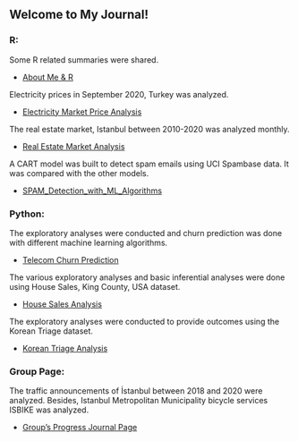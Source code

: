 ## Welcome to My Journal!

### R:

Some R related summaries were shared.
- [About Me & R](BDA-503-W1.html)

Electricity prices in September 2020, Turkey was analyzed.
- [Electricity Market Price Analysis](Assignment_Electricity_Market_Analysis.html) 

The real estate market, Istanbul between 2010-2020 was analyzed monthly. 
- [Real Estate Market Analysis](Week3-In-Class-Exercise.html) 

A CART model was built to detect spam emails using UCI Spambase data. It was compared with the other models. 
- [SPAM_Detection_with_ML_Algorithms](SPAM-Detection-with-ML-Algorithms.html)

### Python: 

The exploratory analyses were conducted and churn prediction was done with different machine learning algorithms.
- [Telecom Churn Prediction](Churn_Prediction.html)

The various exploratory analyses and basic inferential analyses were done using House Sales, King County, USA dataset. 
- [House Sales Analysis](House%20Sales%20%20Anaylsis%20in%20King%20County.html)

The exploratory analyses were conducted to provide outcomes using the Korean Triage dataset.
- [Korean Triage Analysis](Korean_Triage_Analysis.html)


### Group Page:

The traffic announcements of İstanbul between 2018 and 2020 were analyzed. Besides, Istanbul Metropolitan Municipality bicycle services ISBIKE was analyzed.

- [Group’s Progress Journal Page](https://pjournal.github.io/mef04g-a-k-a-r/)



